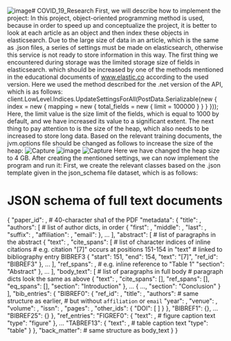![image](https://github.com/faezeh3223/COVID_19_Research/assets/50834330/20ad921b-650b-49d1-988b-735c03d97f6c)# COVID_19_Research
First, we will describe how to implement the project:
In this project, object-oriented programming method is used, because in order to speed up and conceptualize the project, it is better to look at each article as an object and then index these objects in elasticsearch.
Due to the large size of data in an article, which is the same as .json files, a series of settings must be made on elasticsearch, otherwise this service is not ready to store information in this way.
The first thing we encountered during storage was the limited storage size of fields in elasticsearch. which should be increased by one of the methods mentioned in the educational documents of www.elastic.co according to the used version.
Here we used the method described for the .net version of the API, which is as follows:
client.LowLevel.Indices.UpdateSettingsForAll<StringResponse>(PostData.Serializable(new { index = new { mapping = new { total_fields = new { limit = 100000 } } } }));
Here, the limit value is the size limit of the fields, which is equal to 1000 by default, and we have increased its value to a significant extent.
The next thing to pay attention to is the size of the heap, which also needs to be increased to store long data. Based on the relevant training documents, the jvm.options file should be changed as follows to increase the size of the heap:
![Capture](https://github.com/faezeh3223/COVID_19_Research/assets/50834330/efe201f7-6625-4b76-a20c-1f7e25f021d6)
![image](https://github.com/faezeh3223/COVID_19_Research/assets/50834330/1809d2bf-c7d6-429c-b949-a061c41e8d6e)
![Capture](https://github.com/faezeh3223/COVID_19_Research/assets/50834330/5268e464-bfc6-4251-a3dd-f1a36abfcddf)
Here we have changed the heap size to 4 GB.
After creating the mentioned settings, we can now implement the program and run it:
First, we create the relevant classes based on the .json template given in the json_schema file dataset, which is as follows:
# JSON schema of full text documents


{
    "paper_id": <str>,                      # 40-character sha1 of the PDF
    "metadata": {
        "title": <str>,
        "authors": [                        # list of author dicts, in order
            {
                "first": <str>,
                "middle": <list of str>,
                "last": <str>,
                "suffix": <str>,
                "affiliation": <dict>,
                "email": <str>
            },
            ...
        ],
        "abstract": [                       # list of paragraphs in the abstract
            {
                "text": <str>,
                "cite_spans": [             # list of character indices of inline citations
                                            # e.g. citation "[7]" occurs at positions 151-154 in "text"
                                            #      linked to bibliography entry BIBREF3
                    {
                        "start": 151,
                        "end": 154,
                        "text": "[7]",
                        "ref_id": "BIBREF3"
                    },
                    ...
                ],
                "ref_spans": <list of dicts similar to cite_spans>,     # e.g. inline reference to "Table 1"
                "section": "Abstract"
            },
            ...
        ],
        "body_text": [                      # list of paragraphs in full body
                                            # paragraph dicts look the same as above
            {
                "text": <str>,
                "cite_spans": [],
                "ref_spans": [],
                "eq_spans": [],
                "section": "Introduction"
            },
            ...
            {
                ...,
                "section": "Conclusion"
            }
        ],
        "bib_entries": {
            "BIBREF0": {
                "ref_id": <str>,
                "title": <str>,
                "authors": <list of dict>       # same structure as earlier,
                                                # but without `affiliation` or `email`
                "year": <int>,
                "venue": <str>,
                "volume": <str>,
                "issn": <str>,
                "pages": <str>,
                "other_ids": {
                    "DOI": [
                        <str>
                    ]
                }
            },
            "BIBREF1": {},
            ...
            "BIBREF25": {}
        },
        "ref_entries":
            "FIGREF0": {
                "text": <str>,                  # figure caption text
                "type": "figure"
            },
            ...
            "TABREF13": {
                "text": <str>,                  # table caption text
                "type": "table"
            }
        },
        "back_matter": <list of dict>           # same structure as body_text
    }
}

